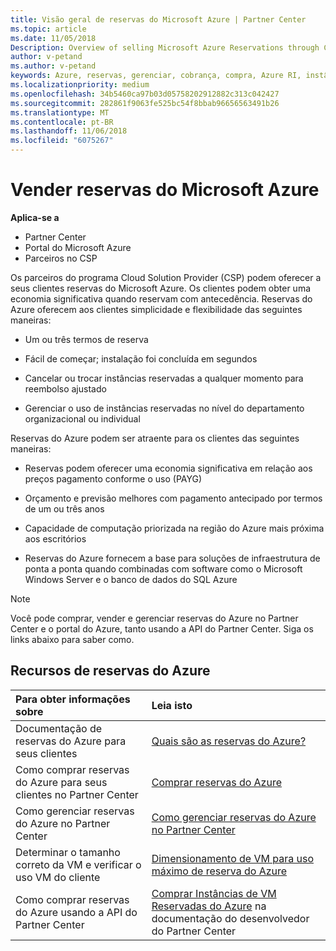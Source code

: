 ```yaml
---
title: Visão geral de reservas do Microsoft Azure | Partner Center
ms.topic: article
ms.date: 11/05/2018
Description: Overview of selling Microsoft Azure Reservations through CSP.
author: v-petand
ms.author: v-petand
keywords: Azure, reservas, gerenciar, cobrança, compra, Azure RI, instâncias reservadas do Azure
ms.localizationpriority: medium
ms.openlocfilehash: 34b5460ca97b03d05758202912882c313c042427
ms.sourcegitcommit: 282861f9063fe525bc54f8bbab96656563491b26
ms.translationtype: MT
ms.contentlocale: pt-BR
ms.lasthandoff: 11/06/2018
ms.locfileid: "6075267"
---
```

# <a name="sell-microsoft-azure-reservations"></a>Vender reservas do Microsoft Azure

**Aplica-se a**

-  Partner Center
-  Portal do Microsoft Azure
-  Parceiros no CSP

Os parceiros do programa Cloud Solution Provider (CSP) podem oferecer a seus clientes reservas do Microsoft Azure. Os clientes podem obter uma economia significativa quando reservam com antecedência. Reservas do Azure oferecem aos clientes simplicidade e flexibilidade das seguintes maneiras:

-   Um ou três termos de reserva
 
-   Fácil de começar; instalação foi concluída em segundos 

-   Cancelar ou trocar instâncias reservadas a qualquer momento para reembolso ajustado 

-   Gerenciar o uso de instâncias reservadas no nível do departamento organizacional ou individual 

Reservas do Azure podem ser atraente para os clientes das seguintes maneiras:

-   Reservas podem oferecer uma economia significativa em relação aos preços pagamento conforme o uso (PAYG)

-   Orçamento e previsão melhores com pagamento antecipado por termos de um ou três anos 

-   Capacidade de computação priorizada na região do Azure mais próxima aos escritórios  

-   Reservas do Azure fornecem a base para soluções de infraestrutura de ponta a ponta quando combinadas com software como o Microsoft Windows Server e o banco de dados do SQL Azure   

>[!NOTE]
> Você pode comprar, vender e gerenciar reservas do Azure no Partner Center e o portal do Azure, tanto usando a API do Partner Center. Siga os links abaixo para saber como.

## <a name="azure-reservations-resources"></a>Recursos de reservas do Azure
|**Para obter informações sobre**   |**Leia isto**    |
|:-----------------------------|:-----------------|
| Documentação de reservas do Azure para seus clientes | [Quais são as reservas do Azure?](https://docs.microsoft.com/azure/billing/billing-save-compute-costs-reservations)
|Como comprar reservas do Azure para seus clientes no Partner Center   |[Comprar reservas do Azure](azure-reservations-buying.md)
|Como gerenciar reservas do Azure no Partner Center | [Como gerenciar reservas do Azure no Partner Center](azure-reservations-manage.md)
|Determinar o tamanho correto da VM e verificar o uso VM do cliente   |[Dimensionamento de VM para uso máximo de reserva do Azure](azure-usage.md)   |
|Como comprar reservas do Azure usando a API do Partner Center | [Comprar Instâncias de VM Reservadas do Azure](https://docs.microsoft.com/partner-center/develop/purchase-azure-reservations) na documentação do desenvolvedor do Partner Center